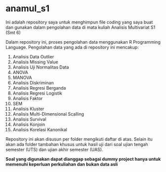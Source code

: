 # anamul_s1
Ini adalah repository saya untuk menghimpun file coding yang saya buat dan gunakan dalam pengolahan data di mata kuliah Analisis Multivariat S1 (Smt 6)

Dalam repository ini, proses pengolahan data menggunakan R Programming Language.
Pengolahan data yang ada di repository ini mencakup:
1. Analisis Data Outlier
2. Analisis Missing Value
3. Analisis Uji Normalitas Data
4. ANOVA
5. MANOVA
6. Analisis Diskriminan
7. Analisis Regresi Berganda
8. Analisis Regresi Logistik
9. Analisis Faktor
10. SEM
11. Analisis Kluster
12. Analisis Multi-Dimensional Scalling
13. Analisis Survival
14. Analisis Konjoin
15. Analisis Korelasi Kanonikal

Repository ini akan disusun per folder mengikuti daftar di atas. Selain itu akan ada folder tambahan khusus untuk hasil uji dari soal ujian tengah semester (UTS) dan ujian akhir semester (UAS). 

**Soal yang digunakan dapat dianggap sebagai dummy project hanya untuk memenuhi keperluan perkuliahan dan bukan data asli**

